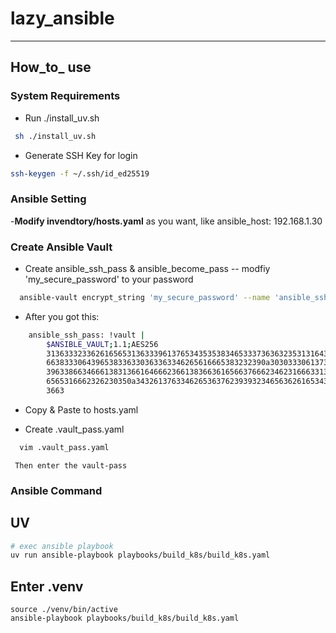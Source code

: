 # lazy_ansible
---

## **How_to_ use**


### System Requirements
  - Run ./install_uv.sh

  ```bash
   sh ./install_uv.sh
 ``` 
  - Generate SSH Key for login

  ```bash
  ssh-keygen -f ~/.ssh/id_ed25519
  ```

### Ansible Setting
  -**Modify invendtory/hosts.yaml** as you want, like ansible_host: 192.168.1.30


### Create Ansible Vault
   - Create ansible_ssh_pass & ansible_become_pass
     -- modfiy 'my_secure_password' to your password
   ```bash
     ansible-vault encrypt_string 'my_secure_password' --name 'ansible_ssh_pass' --ask-vault-pass
  ```
   - After you got this:
  ```bash
      ansible_ssh_pass: !vault |
          $ANSIBLE_VAULT;1.1;AES256
          31363332336261656531363339613765343535383465333736363235313164316539316234303166
          6638333064396538336330363363346265616665383232390a303033306137373436636164313034
          39633866346661383136616466623661383663616566376662346231666331346534303463363034
          6565316662326230350a343261376334626536376239393234656362616534343062323831326638
          3663
  ```
   - Copy & Paste to hosts.yaml

   - Create .vault_pass.yaml
   ```bash
     vim .vault_pass.yaml
   ```
     Then enter the vault-pass
   

### Ansible Command 
  ## UV
   ```bash
   # exec ansible playbook
   uv run ansible-playbook playbooks/build_k8s/build_k8s.yaml  
   ```
  ## Enter .venv
    source ./venv/bin/active
    ansible-playbook playbooks/build_k8s/build_k8s.yaml

